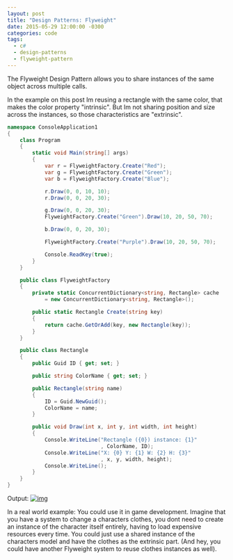 ```yaml
---
layout: post
title: "Design Patterns: Flyweight"
date: 2015-05-29 12:00:00 -0300
categories: code
tags:
  - c#
  - design-patterns
  - flyweight-pattern
---
```

The Flyweight Design Pattern allows you to share instances of the same object across multiple calls.

In the example on this post Im reusing a rectangle with the same color, that makes the color property "intrinsic". But Im not sharing position and size across the instances, so those characteristics are "extrinsic".
<!--more-->

```csharp
namespace ConsoleApplication1
{
    class Program
    {
        static void Main(string[] args)
        {
            var r = FlyweightFactory.Create("Red");
            var g = FlyweightFactory.Create("Green");
            var b = FlyweightFactory.Create("Blue");

            r.Draw(0, 0, 10, 10);
            r.Draw(0, 0, 20, 30);

            g.Draw(0, 0, 20, 30);
            FlyweightFactory.Create("Green").Draw(10, 20, 50, 70);

            b.Draw(0, 0, 20, 30);

            FlyweightFactory.Create("Purple").Draw(10, 20, 50, 70);

            Console.ReadKey(true);
        }
    }

    public class FlyweightFactory
    {
        private static ConcurrentDictionary<string, Rectangle> cache
            = new ConcurrentDictionary<string, Rectangle>();

        public static Rectangle Create(string key)
        {
            return cache.GetOrAdd(key, new Rectangle(key));
        }
    }

    public class Rectangle
    {
        public Guid ID { get; set; }

        public string ColorName { get; set; }

        public Rectangle(string name)
        {
            ID = Guid.NewGuid();
            ColorName = name;
        }

        public void Draw(int x, int y, int width, int height)
        {
            Console.WriteLine("Rectangle ({0}) instance: {1}"
                              , ColorName, ID);
            Console.WriteLine("X: {0} Y: {1} W: {2} H: {3}"
                              , x, y, width, height);
            Console.WriteLine();
        }
    }
}
```

Output:
[![img](https://brunolm.files.wordpress.com/2015/05/flyweight.png)](https://brunolm.files.wordpress.com/2015/05/flyweight.png)

In a real world example: You could use it in game development. Imagine that you have a system to change a characters clothes, you dont need to create an instance of the character itself entirely, having to load expensive resources every time. You could just use a shared instance of the characters model and have the clothes as the extrinsic part. (And hey, you could have another Flyweight system to reuse clothes instances as well).
